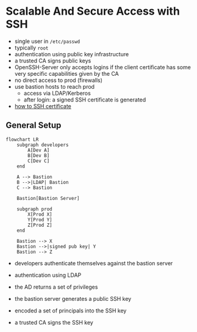 # Scalable And Secure Access with SSH

- single user in `/etc/passwd`
- typically `root`
- authentication using public key infrastructure
- a trusted CA signs public keys
- OpenSSH-Server only accepts logins if the client certificate has some very specific capabilities given by the CA
- no direct access to prod (firewalls)
- use bastion hosts to reach prod
  - access via LDAP/Kerberos
  - after login: a signed SSH certificate is generated
- [how to SSH certificate](https://goteleport.com/blog/how-to-ssh-properly/)

## General Setup



```mermaid
flowchart LR
    subgraph developers
        A[Dev A]
        B[Dev B]
        C[Dev C]
    end

    A --> Bastion
    B -->|LDAP| Bastion
    C --> Bastion

    Bastion[Bastion Server]

    subgraph prod
        X[Prod X]
        Y[Prod Y]
        Z[Prod Z]
    end

    Bastion --> X
    Bastion -->|signed pub key| Y
    Bastion --> Z
```

- developers authenticate themselves against the bastion server

- authentication using LDAP

- the AD returns a set of privileges

- the bastion server generates a public SSH key

- encoded a set of principals into the SSH key

- a trusted CA signs the SSH key

  